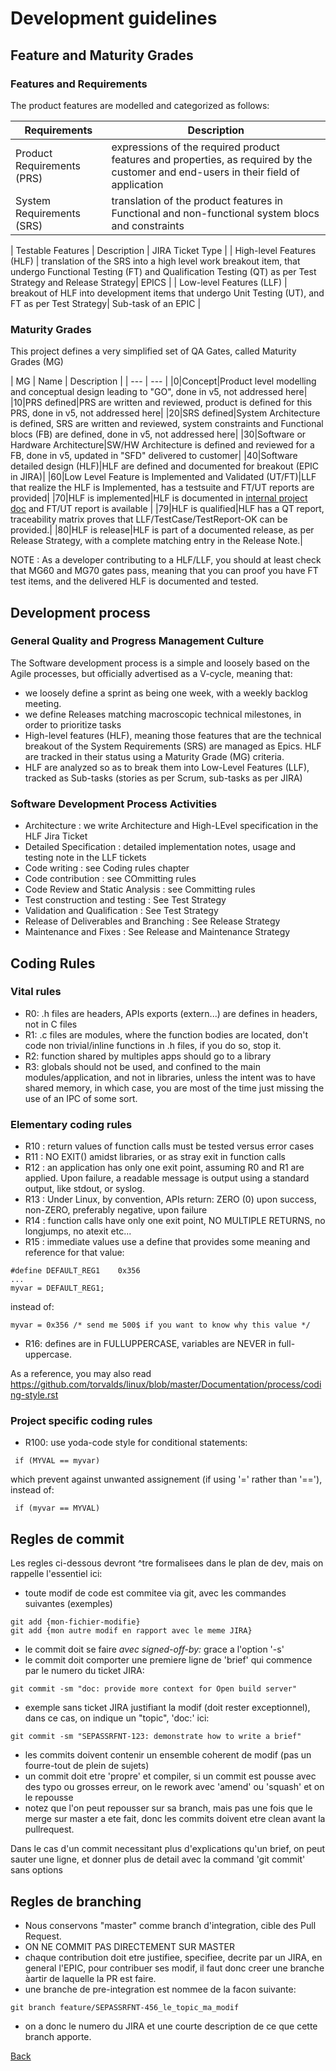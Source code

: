 # Development guidelines

## Feature and Maturity Grades

### Features and Requirements
The product features are modelled and categorized as follows:

| Requirements | Description |
| --- | --- |
| Product Requirements (PRS)|expressions of the required product features and properties, as required by the customer and end-users in their field of application|
| System Requirements (SRS) |translation of the product features in Functional and non-functional system blocs and constraints|

| Testable Features | Description | JIRA Ticket Type |
| High-level Features (HLF) |  translation of the SRS into a high level work breakout item, that undergo Functional Testing (FT) and Qualification Testing (QT)  as per Test Strategy and Release Strategy| EPICS |
| Low-level Features (LLF) | breakout of HLF into development items that undergo Unit Testing (UT), and FT as per Test Strategy| Sub-task of an EPIC |

### Maturity Grades

This project defines a very simplified set of QA Gates, called Maturity Grades (MG)

| MG | Name | Description |
| --- | --- |
|0|Concept|Product level modelling and conceptual design leading to "GO", done in v5, not addressed here|
|10|PRS defined|PRS are written and reviewed, product is defined for this PRS, done in v5, not addressed here|
|20|SRS defined|System Architecture is defined, SRS are written and reviewed, system constraints and Functional blocs (FB) are defined, done in v5, not addressed here|
|30|Software or Hardware Architecture|SW/HW Architecture is defined and reviewed for a FB, done in v5, updated in "SFD" delivered to customer|
|40|Software detailed design (HLF)|HLF are defined and documented for breakout (EPIC in JIRA)|
|60|Low Level Feature is Implemented and Validated (UT/FT)|LLF that realize the HLF is Implemented, has a testsuite and FT/UT reports are provided|
|70|HLF is implemented|HLF is documented in [internal project doc](https://schneider-electric.pages.boost.open.global/passerelle_refonte/Software/bsp/sisgateway-internal-documentation/) and FT/UT report is available |
|79|HLF is qualified|HLF has a QT report, traceability matrix proves that LLF/TestCase/TestReport-OK can be provided.|
|80|HLF is release|HLF is part of a documented release, as per Release Strategy, with a complete matching entry in the Release Note.|


NOTE : As a developer contributing to a HLF/LLF, you should at least check that MG60 and MG70 gates pass, meaning that you can proof you have FT test items, and the delivered HLF is documented and tested.

## Development process

### General Quality and Progress Management Culture
The Software development process is a simple and loosely based on the Agile processes, but officially advertised as a V-cycle, meaning that: 

* we loosely define a sprint as being one week, with a weekly backlog meeting.
* we define Releases matching macroscopic technical milestones, in order to prioritize tasks
* High-level features (HLF), meaning those features that are the technical breakout of the System Requirements (SRS) are managed as Epics. HLF are tracked in their status using a Maturity Grade (MG) criteria.
* HLF are analyzed so as to break them into Low-Level Features (LLF), tracked as Sub-tasks (stories as per Scrum, sub-tasks as per JIRA)

### Software Development Process Activities

* Architecture : we write Architecture and High-LEvel specification in the HLF Jira Ticket
* Detailed Specification : detailed implementation notes, usage and testing note in the LLF tickets
* Code writing : see Coding rules chapter
* Code contribution : see COmmitting rules
* Code Review and Static Analysis : see Committing rules
* Test construction and testing : See Test Strategy
* Validation and Qualification : See Test Strategy
* Release of Deliverables and Branching : See Release Strategy
* Maintenance and Fixes : See Release and Maintenance Strategy


## Coding Rules

### Vital rules

* R0: .h files are headers, APIs exports (extern...) are defines in headers, not in C files
* R1: .c files are modules, where the function bodies are located, don't code non trivial/inline functions in .h files, if you do so, stop it.
* R2: function shared by multiples apps should go to a library
* R3: globals should not be used, and confined to the main modules/application, and not in libraries, unless the intent was to have shared memory, in which case, you are most of the time just missing the use of an IPC of some sort.

### Elementary coding rules

* R10 : return values of function calls must be tested versus error cases
* R11 : NO EXIT() amidst libraries, or as stray exit in function calls
* R12 : an application has only one exit point, assuming R0 and R1 are applied. Upon failure, a readable message is output using a standard output, like stdout, or syslog.
* R13 : Under Linux, by convention, APIs return: ZERO (0) upon success, non-ZERO, preferably negative, upon failure
* R14 : function calls have only one exit point, NO MULTIPLE RETURNS, no longjumps, no atexit etc...
* R15 : immediate values use a define that provides some meaning and reference for that value:

```
#define DEFAULT_REG1	0x356
...
myvar = DEFAULT_REG1;
```

instead of: 

```
myvar = 0x356 /* send me 500$ if you want to know why this value */
```

* R16: defines are in FULLUPPERCASE, variables are NEVER in full-uppercase.

As a reference, you may also read https://github.com/torvalds/linux/blob/master/Documentation/process/coding-style.rst

### Project specific coding rules

* R100: use yoda-code style for conditional statements: 

```
 if (MYVAL == myvar)
```

which prevent against unwanted assignement (if using '=' rather than '=='), instead of: 

```
 if (myvar == MYVAL)
```

## Regles de commit

Les regles ci-dessous devront ^tre formalisees dans le plan de dev, mais on rappelle l'essentiel ici:
* toute modif de code est commitee via git, avec les commandes suivantes (exemples)

```
git add {mon-fichier-modifie}
git add {mon autre modif en rapport avec le meme JIRA}
```

* le commit doit se faire _avec signed-off-by:_ grace a l'option '-s'
* le commit doit comporter une premiere ligne de 'brief' qui commence par le numero du ticket JIRA:

```
git commit -sm "doc: provide more context for Open build server"
```

* exemple sans ticket JIRA justifiant la modif (doit rester exceptionnel), dans ce cas, on indique un "topic", 'doc:' ici:
```
git commit -sm "SEPASSRFNT-123: demonstrate how to write a brief"
```

* les commits doivent contenir un ensemble coherent de modif (pas un fourre-tout de plein de sujets)
* un commit doit etre 'propre' et compiler, si un commit est pousse avec des typo ou grosses erreur, on le rework avec 'amend' ou 'squash' et on le repousse
* notez que l'on peut repousser sur sa branch, mais pas une fois que le merge sur master a ete fait, donc les commits doivent etre clean avant la pullrequest.

Dans le cas d'un commit necessitant plus d'explications qu'un brief, on peut sauter une ligne, et donner plus de detail avec la command 'git commit' sans options

## Regles de branching

* Nous conservons "master" comme branch d'integration, cible des Pull Request.
* ON NE COMMIT PAS DIRECTEMENT SUR MASTER
* chaque contribution doit etre justifiee, specifiee, decrite par un JIRA, en general l'EPIC, pour contribuer ses modif, il faut donc creer une branche àartir de laquelle la PR est faire.
* une branche de pre-integration est nommee de la facon suivante:

```
git branch feature/SEPASSRFNT-456_le_topic_ma_modif
```

* on a donc le numero du JIRA et une courte description de ce que cette branch apporte.

[Back](toc.md)
